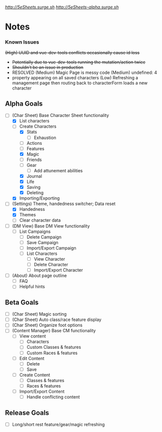 *http://5eSheets.surge.sh* <!-- stable release -->
*http://5eSheets-alpha.surge.sh* <!-- alpha release -->

Notes
==============

### Known Issues
~~(High) UUID and vue-dev-tools conflicts occasionally cause id loss~~
   - ~~Potentially due to vue-dev-tools running the mutation/action twice~~
   - ~~Shouldn't be an issue in production~~
   - RESOLVED
(Medium) Magic Page is messy code
(Medium) undefined: 4
   - property appearing on all saved characters
(Low) Refreshing a management page then routing back to characterForm loads a new character

## Alpha Goals
- [ ] (Char Sheet) Base Character Sheet functionality
  - [x] List characters
  - [ ] Create Characters
    - [x] Stats
      - [ ] Exhaustion
    - [ ] Actions
    - [ ] Features
    - [x] Magic
    - [ ] Friends
    - [ ] Gear
      - [ ] Add attunement abilities
    - [x] Journal
    - [x] Life
    - [x] Saving
    - [x] Deleting
  - [x] Importing/Exporting
- [ ] (Settings) Theme, handedness switcher; Data reset
  - [x] Handedness
  - [x] Themes
  - [ ] Clear character data
- [ ] (DM View) Base DM View functionality
  - [ ] List Campaigns
    - [ ] Delete Campaign
    - [ ] Save Campaign
    - [ ] Import/Export Campaign
    - [ ] List Characters
      - [ ] View Character
      - [ ] Delete Character
      - [ ] Import/Export Character
- [ ] (About) About page outline
  - [ ] FAQ
  - [ ] Helpful hints

## Beta Goals
- [ ] (Char Sheet) Magic sorting
- [ ] (Char Sheet) Auto class/race feature display
- [ ] (Char Sheet) Organize foot options
- [ ] (Content Manager) Base CM functionality
  - [ ] View content
    - [ ] Characters
    - [ ] Custom Classes & features
    - [ ] Custom Races & features
  - [ ] Edit Content
    - [ ] Delete
    - [ ] Save
  - [ ] Create Content
    - [ ] Classes & features
    - [ ] Races & features
  - [ ] Import/Export Content
    - [ ] Handle conflicting content

## Release Goals
- [ ] Long/short rest feature/gear/magic refreshing

